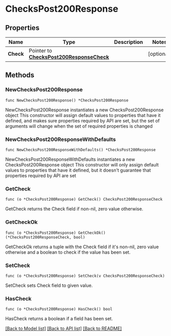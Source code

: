 # ChecksPost200Response

## Properties

Name | Type | Description | Notes
------------ | ------------- | ------------- | -------------
**Check** | Pointer to [**ChecksPost200ResponseCheck**](ChecksPost200ResponseCheck.md) |  | [optional] 

## Methods

### NewChecksPost200Response

`func NewChecksPost200Response() *ChecksPost200Response`

NewChecksPost200Response instantiates a new ChecksPost200Response object
This constructor will assign default values to properties that have it defined,
and makes sure properties required by API are set, but the set of arguments
will change when the set of required properties is changed

### NewChecksPost200ResponseWithDefaults

`func NewChecksPost200ResponseWithDefaults() *ChecksPost200Response`

NewChecksPost200ResponseWithDefaults instantiates a new ChecksPost200Response object
This constructor will only assign default values to properties that have it defined,
but it doesn't guarantee that properties required by API are set

### GetCheck

`func (o *ChecksPost200Response) GetCheck() ChecksPost200ResponseCheck`

GetCheck returns the Check field if non-nil, zero value otherwise.

### GetCheckOk

`func (o *ChecksPost200Response) GetCheckOk() (*ChecksPost200ResponseCheck, bool)`

GetCheckOk returns a tuple with the Check field if it's non-nil, zero value otherwise
and a boolean to check if the value has been set.

### SetCheck

`func (o *ChecksPost200Response) SetCheck(v ChecksPost200ResponseCheck)`

SetCheck sets Check field to given value.

### HasCheck

`func (o *ChecksPost200Response) HasCheck() bool`

HasCheck returns a boolean if a field has been set.


[[Back to Model list]](../README.md#documentation-for-models) [[Back to API list]](../README.md#documentation-for-api-endpoints) [[Back to README]](../README.md)


